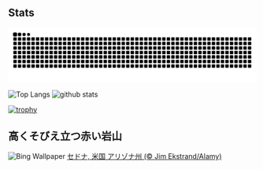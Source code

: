 ## Stats
<picture>
  <source media="(prefers-color-scheme: dark)" srcset="https://raw.githubusercontent.com/ba230t/ba230t/output/github-contribution-grid-snake-dark.svg">
  <source media="(prefers-color-scheme: light)" srcset="https://raw.githubusercontent.com/ba230t/ba230t/output/github-contribution-grid-snake.svg">
  <img alt="github contribution grid snake animation" src="https://raw.githubusercontent.com/ba230t/ba230t/output/github-contribution-grid-snake.svg">
</picture>

<p align="left">
  <img alt="Top Langs" height="150px" src="https://github-readme-stats.vercel.app/api/top-langs/?username=ba230t&layout=compact&theme=transparent" />
  <img alt="github stats" height="150px" src="https://github-readme-stats.vercel.app/api?username=ba230t&theme=transparent" />
</p>

[![trophy](https://github-profile-trophy.vercel.app/?username=ba230t&theme=transparent&column=7)](https://github.com/ryo-ma/github-profile-trophy)


<!-- Bing Wallpaper Start -->
## 高くそびえ立つ赤い岩山
![Bing Wallpaper](https://www.bing.com/th?id=OHR.SedonaSpring_JA-JP0072901423_1920x1080.jpg&rf=LaDigue_1920x1080.jpg&pid=hp)
[セドナ, 米国 アリゾナ州 (© Jim Ekstrand/Alamy)](https://www.bing.com/search?q=%E3%82%BB%E3%83%89%E3%83%8A&form=hpcapt&filters=HpDate%3a%2220250317_1500%22)
<!-- Bing Wallpaper End -->
